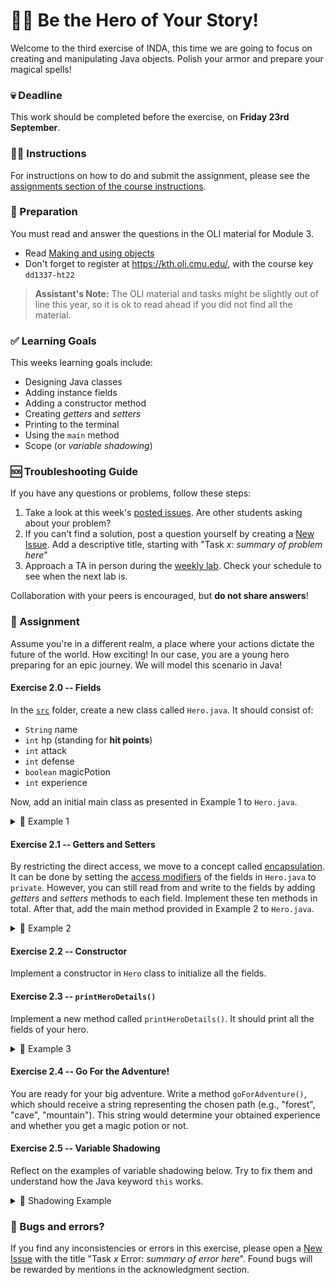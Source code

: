 # 🦸‍♀️ Be the Hero of Your Story!

Welcome to the third exercise of INDA, this time we are going to focus on creating and manipulating Java objects. Polish your armor and prepare your magical spells!

### 💀 Deadline
This work should be completed before the exercise, on **Friday 23rd September**.

### 👩‍🔬 Instructions
For instructions on how to do and submit the assignment, please see the [assignments section of the course instructions](https://gits-15.sys.kth.se/inda-22/course-instructions#assignments).

### 🧩 Preparation
You must read and answer the questions in the OLI material for Module 3.

- Read [Making and using objects](https://kth.oli.cmu.edu/jcourse/webui/syllabus/module.do?context=ddacefe803f83876188a597b8d7feb1d)
- Don't forget to register at https://kth.oli.cmu.edu/, with the course key `dd1337-ht22`

> **Assistant's Note:** The OLI material and tasks might be slightly out of line this year, so it is ok to read ahead if you did not find all the material.

### ✅ Learning Goals

This weeks learning goals include:
* Designing Java classes
* Adding instance fields
* Adding a constructor method
* Creating *getters* and *setters*
* Printing to the terminal
* Using the `main` method
* Scope (or *variable shadowing*)

### 🆘 Troubleshooting Guide
If you have any questions or problems, follow these steps:

1. Take a look at this week's [posted issues](https://gits-15.sys.kth.se/inda-22/help/issues). Are other students asking about your problem?
2. If you can't find a solution, post a question yourself by creating a [New Issue](https://gits-15.sys.kth.se/inda-22/help/issues/new). Add a descriptive title, starting with "Task *x*: *summary of problem here*"
3. Approach a TA in person during the [weekly lab](https://queue.csc.kth.se/Queue/INDA). Check your schedule to see when the next lab is.

Collaboration with your peers is encouraged, but **do not share answers**!

### 🏰 Assignment

Assume you're in a different realm, a place where your actions dictate the future of the world. How exciting! In our case, you are a young hero preparing for an epic journey. We will model this scenario in Java!

#### Exercise 2.0 -- Fields
In the [`src`](src) folder, create a new class called `Hero.java`. It should consist of:

- `String` name
- `int` hp (standing for **hit points**)
- `int` attack
- `int` defense
- `boolean` magicPotion
- `int` experience

Now, add an initial main class as presented in Example 1 to `Hero.java`.

<details>
  <summary>🔮 Example 1</summary>

```java
  class Hero {

    // Add your fields here!

    public static void main(String[] args) {
      Hero hero = new Hero();
      hero.name = "Luna";
      hero.hp = 100;
      hero.attack = 70;
      hero.defense = 20;
      hero.magicPotion = false;
      hero.experience = 0;

      System.out.println("Name: " + hero.name);
      System.out.println("HP: " + hero.hp);
      System.out.println("Attack: " + hero.attack);
      System.out.println("Defense: " + hero.defense);
      System.out.println("Magic Potion Availability: " + hero.magicPotion);
      System.out.println("Experience: " + hero.experience);
    }

  } // end class
```
</details>

#### Exercise 2.1 -- Getters and Setters
By restricting the direct access, we move to a concept called [encapsulation](https://en.wikipedia.org/wiki/Encapsulation_(computer_programming)). It can be done by setting the [access modifiers](https://docs.oracle.com/javase/tutorial/java/javaOO/accesscontrol.html) of the fields in `Hero.java` to `private`. However, you can still read from and write to the fields by adding *getters* and *setters* methods to each field. Implement these ten methods in total. After that, add the main method provided in Example 2 to `Hero.java`.

<details>
  <summary>🔮 Example 2</summary>

```java
  class Hero {

    // Add your fields here!

    // Add your getters and setters here!

    public static void main(String[] args) {
      Hero hero = new Hero();
      hero.setName("Luna");
      hero.setHp(100);
      hero.setAttack(70);
      hero.setDefense(20);
      hero.setMagicPotion(false);
      hero.setExperience(0);

      System.out.println("Name: " + hero.getName());
      System.out.println("HP: " + hero.getHp());
      System.out.println("Attack: " + hero.getAttack());
      System.out.println("Defense: " + hero.getDefense());
      System.out.println("Magic Potion Availability: " + hero.isMagicPotion());
      System.out.println("Experience: " + hero.getExperience());
    }

  } // end class
  ```
</details>

#### Exercise 2.2 -- Constructor
Implement a constructor in `Hero` class to initialize all the fields. 

#### Exercise 2.3 -- `printHeroDetails()`
Implement a new method called `printHeroDetails()`. It should print all the fields of your hero.

<details>
  <summary> 🔮 Example 3 </summary>

   ```java
   public static void main(String[] args){
     Hero hero = new Hero("Luna", 100, 70, 20, false, 0);
     hero.printHeroDetails();
   }
   ```
 </details>

#### Exercise 2.4 -- Go For the Adventure!
You are ready for your big adventure. Write a method `goForAdventure()`, which should receive a string representing the chosen path (e.g., "forest", "cave", "mountain"). This string would determine your obtained experience and whether you get a magic potion or not.

#### Exercise 2.5 -- Variable Shadowing
Reflect on the examples of variable shadowing below. Try to fix them and understand how the Java keyword `this` works.

<details>
  <summary> 🔮 Shadowing Example </summary>

```java
   public class Hero {
       private int experience = 0;

       public void earnExperience() {
           int experience = 500;
           System.out.println(experience);
       }

       public static void main(String[] args){
           new Hero().earnExperience();
       }
   }
   
   public class Horse {
       private String name;
       private Color color;

       public Horse(String name, Color color) {
           name = name;
           color = color;
       }

       public neigh(){
           String name = "Jolly Jumper";
           System.out.println(name + " neighs! Neiiiigh!");
       }
   }
```
</details>

### 🐞 Bugs and errors?
If you find any inconsistencies or errors in this exercise, please open a [New Issue](https://gits-15.sys.kth.se/inda-22/help/issues/new) with the title "Task *x* Error: *summary of error here*". Found bugs will be rewarded by mentions in the acknowledgment section.